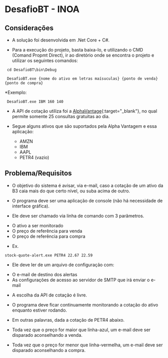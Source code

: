 # DesafioBT - INOA 


## Considerações




* A solução foi desenvolvida em .Net Core + C#.


* Para a execução do projeto, basta baixa-lo, e utilizando o CMD (Comand Propmt Direct), ir ao diretório onde se encontra o projeto e utilizar os seguintes comandos:


 ``` cd DesafioBT\bin\Debug```

 
``` DesafioBT.exe {nome do ativo em letras maísuculas} {ponto de venda} {ponto de compra}```


*Exemplo: 

``` DesafioBT.exe IBM 160 140```



* A API de cotação utiliza foi a [AlphaVantage](https://www.alphavantage.co/documentation/){:target="_blank"}, no qual permite somente 25 consultas gratuitas ao dia.

  
* Segue alguns ativos que são suportados pela Alpha Vantagem e essa aplicação:
  - AMZN
  - IBM
  - AAPL
  - PETR4 (vazio)




## Problema/Requisitos

* O objetivo do sistema é avisar, via e-mail, caso a cotação de um ativo da B3 caia mais do que certo nível, ou suba acima de outro.



* O programa deve ser uma aplicação de console (não há necessidade de interface gráfica).



* Ele deve ser chamado via linha de comando com 3 parâmetros.

 - O ativo a ser monitorado
 - O preço de referência para venda
 - O preço de referência para compra

   
* Ex.

``` stock-quote-alert.exe PETR4 22.67 22.59 ```


   
* Ele deve ler de um arquivo de configuração com:



 - O e-mail de destino dos alertas
 - As configurações de acesso ao servidor de SMTP que irá enviar o e-mail



* A escolha da API de cotação é livre.

  

* O programa deve ficar continuamente monitorando a cotação do ativo enquanto estiver rodando.

* Em outras palavras, dada a cotação de PETR4 abaixo.


- Toda vez que o preço for maior que linha-azul, um e-mail deve ser disparado aconselhando a venda.

- Toda vez que o preço for menor que linha-vermelha, um e-mail deve ser disparado aconselhando a compra.
